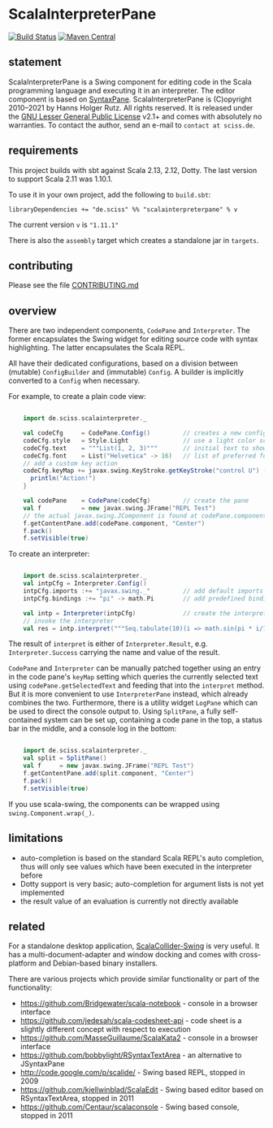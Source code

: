 # ScalaInterpreterPane

[![Build Status](https://github.com/Sciss/ScalaInterpreterPane/workflows/Scala%20CI/badge.svg?branch=main)](https://github.com/Sciss/ScalaInterpreterPane/actions?query=workflow%3A%22Scala+CI%22)
[![Maven Central](https://maven-badges.herokuapp.com/maven-central/de.sciss/scalainterpreterpane_2.13/badge.svg)](https://maven-badges.herokuapp.com/maven-central/de.sciss/scalainterpreterpane_2.13)

## statement

ScalaInterpreterPane is a Swing component for editing code in the Scala programming language and executing it in an
interpreter. The editor component is based on [SyntaxPane](https://github.com/Sciss/SyntaxPane).
ScalaInterpreterPane is (C)opyright 2010&ndash;2021 by Hanns Holger Rutz. All rights reserved. It is released under
the [GNU Lesser General Public License](https://github.com/Sciss/ScalaInterpreterPane/blob/main/LICENSE) v2.1+ 
and comes with absolutely no warranties. To contact the author, send an e-mail to `contact at sciss.de`.

## requirements

This project builds with sbt against Scala 2.13, 2.12, Dotty. The last version to support Scala 2.11 was 1.10.1.

To use it in your own project, add the following to `build.sbt`:

    libraryDependencies += "de.sciss" %% "scalainterpreterpane" % v

The current version `v` is `"1.11.1"`

There is also the `assembly` target which creates a standalone jar in `targets`.

## contributing

Please see the file [CONTRIBUTING.md](CONTRIBUTING.md)

## overview

There are two independent components, `CodePane` and `Interpreter`. The former encapsulates the Swing widget 
for editing source code with syntax highlighting. The latter encapsulates the Scala REPL.

All have their dedicated configurations, based on a division between (mutable) `ConfigBuilder` and
(immutable) `Config`. A builder is implicitly converted to a `Config` when necessary.

For example, to create a plain code view:

```scala

    import de.sciss.scalainterpreter._

    val codeCfg     = CodePane.Config()         // creates a new configuration _builder_
    codeCfg.style   = Style.Light               // use a light color scheme
    codeCfg.text    = """List(1, 2, 3)"""       // initial text to show in the widget
    codeCfg.font    = List("Helvetica" -> 16)   // list of preferred fonts
    // add a custom key action
    codeCfg.keyMap += javax.swing.KeyStroke.getKeyStroke("control U") -> { () =>
      println("Action!")
    }

    val codePane    = CodePane(codeCfg)         // create the pane
    val f           = new javax.swing.JFrame("REPL Test")
    // the actual javax.swing.JComponent is found at codePane.component.
    f.getContentPane.add(codePane.component, "Center")
    f.pack()
    f.setVisible(true)
```

To create an interpreter:

```scala

    import de.sciss.scalainterpreter._
    val intpCfg = Interpreter.Config()
    intpCfg.imports :+= "javax.swing._"         // add default imports
    intpCfg.bindings :+= "pi" -> math.Pi        // add predefined bindings

    val intp = Interpreter(intpCfg)             // create the interpreter
    // invoke the interpreter
    val res = intp.interpret("""Seq.tabulate(10)(i => math.sin(pi * i/10))""")
```

The result of `interpret` is either of `Interpreter.Result`, e.g. `Interpreter.Success` carrying the name and value of the result.

`CodePane` and `Interpreter` can be manually patched together using an entry in the code pane's `keyMap` setting which queries the currently selected text using `codePane.getSelectedText` and feeding that into the `interpret` method. But it is more convenient to use `InterpreterPane` instead, which already combines the two. Furthermore, there is a utility widget `LogPane` which can be used to direct the console output to. Using `SplitPane`, a fully self-contained system can be set up, containing a code pane in the top, a status bar in the middle, and a console log in the bottom:

```scala

    import de.sciss.scalainterpreter._
    val split = SplitPane()
    val f     = new javax.swing.JFrame("REPL Test")
    f.getContentPane.add(split.component, "Center")
    f.pack()
    f.setVisible(true)
```

If you use scala-swing, the components can be wrapped using `swing.Component.wrap(_)`.

## limitations

- auto-completion is based on the standard Scala REPL's auto completion, thus will only see values which have been
  executed in the interpreter before
- Dotty support is very basic; auto-completion for argument lists is not yet implemented
- the result value of an evaluation is currently not directly available

## related

For a standalone desktop application, [ScalaCollider-Swing](https://github.com/Sciss/ScalaColliderSwing) is very 
useful. It has a multi-document-adapter and  window docking and comes with cross-platform and Debian-based binary 
installers.

There are various projects which provide similar functionality or part of the functionality:

- https://github.com/Bridgewater/scala-notebook - console in a browser interface
- https://github.com/jedesah/scala-codesheet-api - code sheet is a slightly different concept with respect to execution
- https://github.com/MasseGuillaume/ScalaKata2 - console in a browser interface
- https://github.com/bobbylight/RSyntaxTextArea - an alternative to JSyntaxPane
- http://code.google.com/p/scalide/ - Swing based REPL, stopped in 2009
- https://github.com/kjellwinblad/ScalaEdit - Swing based editor based on RSyntaxTextArea, stopped in 2011
- https://github.com/Centaur/scalaconsole - Swing based console, stopped in 2011
